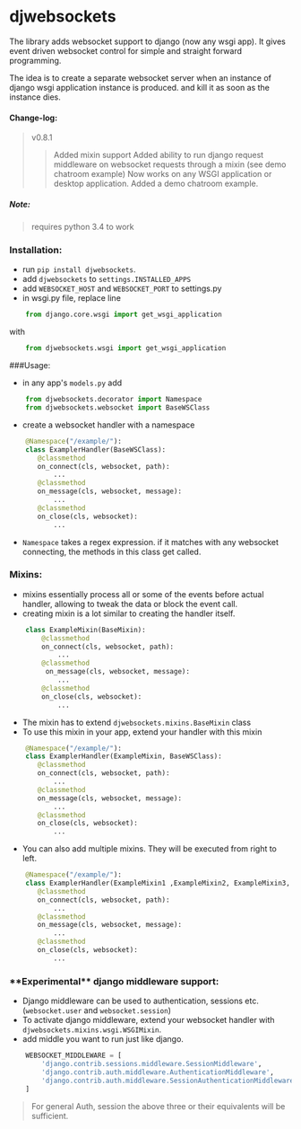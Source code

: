 # djwebsockets
The library adds websocket support to django (now any wsgi app). It gives event driven websocket control for simple and straight forward programming.


The idea is to create a separate websocket server when an instance of django wsgi application instance is produced. and kill it as soon as the instance dies.


#### Change-log:
> v0.8.1
> > Added mixin support
> > Added ability to run django request middleware on websocket requests through a mixin (see demo chatroom example)
> > Now works on any WSGI application or desktop application.
> > Added a demo chatroom example. 

##### Note:
> requires python 3.4 to work

### Installation:
- run `pip install djwebsockets`.
- add ```djwebsockets``` to ```settings.INSTALLED_APPS``` 
- add ```WEBSOCKET_HOST``` and ```WEBSOCKET_PORT``` to settings.py
- in wsgi.py file, replace line
```python
    from django.core.wsgi import get_wsgi_application 
```
   with
```python
    from djwebsockets.wsgi import get_wsgi_application
```

###Usage:
* in any app's ```models.py``` add
```python
    from djwebsockets.decorator import Namespace
    from djwebsockets.websocket import BaseWSClass
```
* create a websocket handler with a namespace 
```python 
    @Namespace("/example/"):
    class ExamplerHandler(BaseWSClass):
       @classmethod
       on_connect(cls, websocket, path):
           ...
       @classmethod
       on_message(cls, websocket, message):
           ...
       @classmethod
       on_close(cls, websocket):
           ...
```
* `Namespace` takes a regex expression. if it matches with any websocket connecting, the methods in this class get called.

### Mixins:
- mixins essentially process all or some of the events before actual handler, allowing to tweak the data or block the event call.
- creating mixin is a lot similar to creating the handler itself. 
```python
    class ExampleMixin(BaseMixin):
        @classmethod
        on_connect(cls, websocket, path):
            ...
        @classmethod
         on_message(cls, websocket, message):
            ...
        @classmethod
        on_close(cls, websocket):
            ...
```
- The mixin has to extend `djwebsockets.mixins.BaseMixin` class
- To use this mixin in your app, extend your handler with this mixin
```python 
    @Namespace("/example/"):
    class ExamplerHandler(ExampleMixin, BaseWSClass):
       @classmethod
       on_connect(cls, websocket, path):
           ...
       @classmethod
       on_message(cls, websocket, message):
           ...
       @classmethod
       on_close(cls, websocket):
           ...
```
- You can also add multiple mixins. They will be executed from right to left.
```python 
    @Namespace("/example/"):
    class ExamplerHandler(ExampleMixin1 ,ExampleMixin2, ExampleMixin3, BaseWSClass):
       @classmethod
       on_connect(cls, websocket, path):
           ...
       @classmethod
       on_message(cls, websocket, message):
           ...
       @classmethod
       on_close(cls, websocket):
           ...
```

### \*\*Experimental\*\* django middleware support:

- Django middleware can be used to authentication, sessions etc. (```websocket.user``` and ```websocket.session```)
- To activate django middleware, extend your websocket handler with `djwebsockets.mixins.wsgi.WSGIMixin`.
- add middle you want to run just like django.
```python
    WEBSOCKET_MIDDLEWARE = [
        'django.contrib.sessions.middleware.SessionMiddleware',
        'django.contrib.auth.middleware.AuthenticationMiddleware',
        'django.contrib.auth.middleware.SessionAuthenticationMiddleware',
    ]
```
> For general Auth, session the above three or their equivalents will be sufficient.


